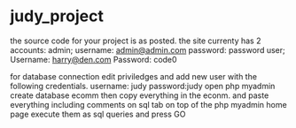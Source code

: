 # judy_project
the source code for your project is as posted. 
the site currenty has 2 accounts:
admin;
  username: admin@admin.com
  password: password
user;
  Username: harry@den.com
  Password: code0
  
 for database connection edit priviledges and add new user with the following credentials.
  username: judy
  password:judy
   open php myadmin create database ecomm 
   then copy everything in the econm. and paste everything including comments on sql tab on top of the php myadmin home page
   execute them as sql queries and press GO

